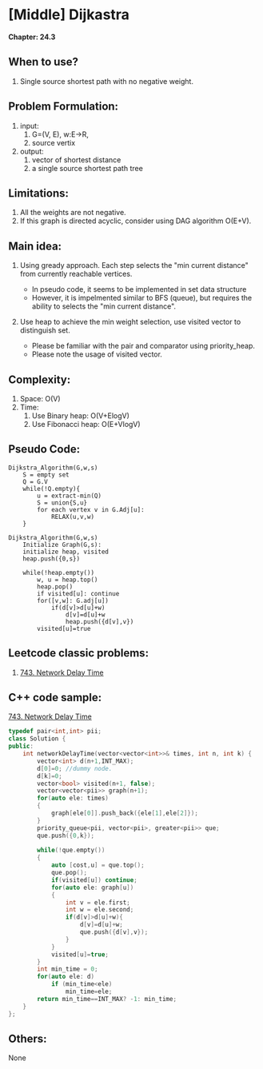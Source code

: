 # [Middle] Dijkastra
**Chapter: 24.3**

## When to use?
1. Single source shortest path with no negative weight.

## Problem Formulation:
1. input: 
	1. G=(V, E), w:E->R, 
	2. source vertix
2. output: 
	1. vector of shortest distance
	2. a single source shortest path tree
	
## Limitations:
1. All the weights are not negative.
2. If this graph is directed acyclic, consider using DAG algorithm O(E+V).

## Main idea:
1. Using gready approach. Each step selects the "min current distance" from currently reachable vertices.
    - In pseudo code, it seems to be implemented in set data structure
    - However, it is impelmented similar to BFS (queue), but requires the ability to selects the "min current distance".    
    
2. Use heap to achieve the min weight selection, use visited vector to distinguish set.
    - Please be familiar with the pair and comparator using priority_heap.
    - Please note the usage of visited vector.

## Complexity:
1. Space: O(V)
2. Time: 
    1. Use Binary heap: O(V+ElogV)
    2. Use Fibonacci heap: O(E+VlogV)

## Pseudo Code:
```
Dijkstra_Algorithm(G,w,s)
    S = empty set
    Q = G.V
    while(!Q.empty){
        u = extract-min(Q)
        S = union{S,u}
        for each vertex v in G.Adj[u]:
            RELAX(u,v,w)
    }   
```

``` v2
Dijkstra_Algorithm(G,w,s)
	Initialize Graph(G,s):
	initialize heap, visited
	heap.push({0,s})
	
	while(!heap.empty())
	    w, u = heap.top()
	    heap.pop()
	    if visited[u]: continue
	    for([v,w]: G.adj[u])
	        if(d[v]>d[u]+w)
	            d[v]=d[u]+w
	            heap.push({d[v],v})
        visited[u]=true
```

## Leetcode classic problems:
1. [743. Network Delay Time](https://leetcode.com/problems/network-delay-time/)  

## C++ code sample:
[743. Network Delay Time](https://leetcode.com/problems/network-delay-time/)  

```c++
typedef pair<int,int> pii;
class Solution {
public:
    int networkDelayTime(vector<vector<int>>& times, int n, int k) {
        vector<int> d(n+1,INT_MAX);
        d[0]=0; //dummy node.
        d[k]=0;
        vector<bool> visited(n+1, false);
        vector<vector<pii>> graph(n+1);
        for(auto ele: times)
        {
            graph[ele[0]].push_back({ele[1],ele[2]});
        }
        priority_queue<pii, vector<pii>, greater<pii>> que;
        que.push({0,k});
        
        while(!que.empty())
        {
            auto [cost,u] = que.top();
            que.pop();
            if(visited[u]) continue;
            for(auto ele: graph[u])
            {
                int v = ele.first;
                int w = ele.second;
                if(d[v]>d[u]+w){
                    d[v]=d[u]+w;
                    que.push({d[v],v});                    
                }
            }
            visited[u]=true;
        }
        int min_time = 0;
        for(auto ele: d)
            if (min_time<ele)
                min_time=ele;
        return min_time==INT_MAX? -1: min_time;        
    }    
};
```


## Others:
None
